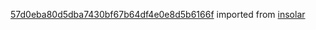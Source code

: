 [57d0eba80d5dba7430bf67b64df4e0e8d5b6166f](https://github.com/insolar/insolar/commit/57d0eba80d5dba7430bf67b64df4e0e8d5b6166f) imported from [insolar](https://github.com/insolar/insolar)
